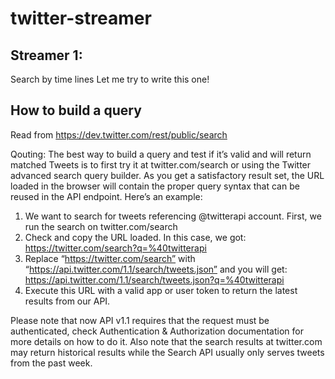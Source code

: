# twitter-streamer

Streamer 1:
------------
Search by time lines
Let me try to write this one!

How to build a query
---------------------
Read from https://dev.twitter.com/rest/public/search

Qouting:
The best way to build a query and test if it’s valid and will return matched Tweets is to first try it at twitter.com/search or using the Twitter advanced search query builder. As you get a satisfactory result set, the URL loaded in the browser will contain the proper query syntax that can be reused in the API endpoint. Here’s an example:

1. We want to search for tweets referencing @twitterapi account. First, we run the search on twitter.com/search
2. Check and copy the URL loaded. In this case, we got: https://twitter.com/search?q=%40twitterapi
3. Replace “https://twitter.com/search” with “https://api.twitter.com/1.1/search/tweets.json” and you will get: https://api.twitter.com/1.1/search/tweets.json?q=%40twitterapi
4. Execute this URL with a valid app or user token to return the latest results from our API.

Please note that now API v1.1 requires that the request must be authenticated, check Authentication & Authorization documentation for more details on how to do it. Also note that the search results at twitter.com may return historical results while the Search API usually only serves tweets from the past week.
